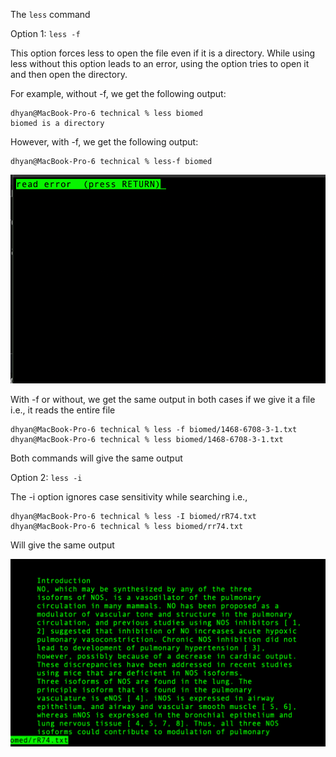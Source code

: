The `less` command

Option 1: `less -f`

This option forces less to open the file even if it is a directory. While using less without this option leads to an error, using the option tries to open it and then open the directory.

For example, without -f, we get the following output:

```
dhyan@MacBook-Pro-6 technical % less biomed
biomed is a directory
```

However, with -f, we get the following output:

```
dhyan@MacBook-Pro-6 technical % less-f biomed
```

![-f output](ssless.png)


With -f or without, we get the same output in both cases if we give it a file i.e., it reads the entire file


```
dhyan@MacBook-Pro-6 technical % less -f biomed/1468-6708-3-1.txt
dhyan@MacBook-Pro-6 technical % less biomed/1468-6708-3-1.txt
```
Both commands will give the same output


Option 2: `less -i`


The -i option ignores case sensitivity while searching i.e., 

```
dhyan@MacBook-Pro-6 technical % less -I biomed/rR74.txt
dhyan@MacBook-Pro-6 technical % less biomed/rr74.txt
```
 
Will give the same output


![-I output](ssless2.png)